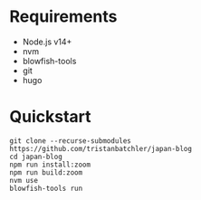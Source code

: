 # Requirements
* Node.js v14+
* nvm
* blowfish-tools
* git
* hugo

# Quickstart

```shell
git clone --recurse-submodules https://github.com/tristanbatchler/japan-blog
cd japan-blog
npm run install:zoom
npm run build:zoom
nvm use
blowfish-tools run
```